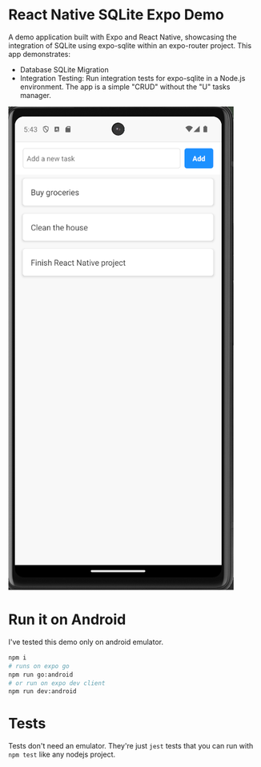 # React Native SQLite Expo Demo

A demo application built with Expo and React Native, showcasing the integration of SQLite 
using expo-sqlite within an expo-router project. This app demonstrates:
- Database SQLite Migration
- Integration Testing: Run integration tests for expo-sqlite in a Node.js environment.
The app is a simple "CRUD" without the "U" tasks manager.

![preview](preview.png "App Screenshot")


# Run it on Android
I've tested this demo only on android emulator.
```sh
npm i
# runs on expo go
npm run go:android
# or run on expo dev client
npm run dev:android
```

# Tests
Tests don't need an emulator. They're just `jest` tests that you can run with `npm test` like any nodejs project.
